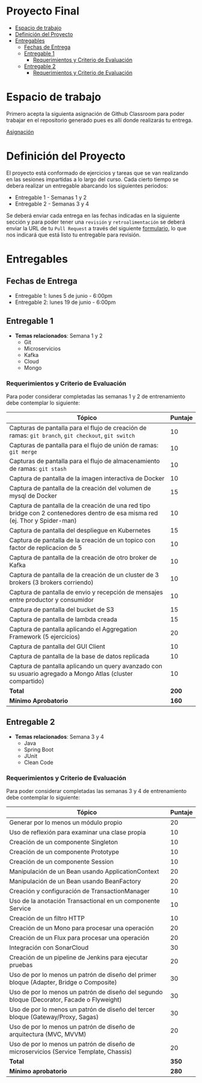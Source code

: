 
# Proyecto Final
- [Espacio de trabajo](#espacio-de-trabajo)
- [Definición del Proyecto](#definici%C3%B3n-del-proyecto)
- [Entregables](#entregables)
    - [Fechas de Entrega](#fechas-de-entrega)
    - [Entregable 1](#entregable-1)
        - [Requerimientos y Criterio de Evaluación](#requerimientos-y-criterio-de-evaluaci%C3%B3n)
    - [Entregable 2](#entregable-2)
        - [Requerimientos y Criterio de Evaluación](#requerimientos-y-criterio-de-evaluaci%C3%B3n)

# Espacio de trabajo

Primero acepta la siguienta asignación de Github Classroom para poder trabajar en el repositorio generado pues es allí donde realizarás tu entrega.

[Asignación](https://classroom.github.com/a/YukLf8IY)

# Definición del Proyecto
El proyecto está conformado de ejercicios y tareas que se van realizando en las sesiones impartidas a lo largo del curso. Cada cierto tiempo se debera realizar un entregable abarcando los siguientes periodos:
  - Entregable 1 - Semanas 1 y 2
  - Entregable 2 - Semanas 3 y 4

Se deberá enviar cada entrega en las fechas indicadas en la siguiente sección y para poder tener una `revisión` y `retroalimentación` se deberá enviar la URL de tu `Pull Request` a través del siguiente [formulario](https://forms.gle/pFMDiMEZSP4xNx3L8), lo que nos indicará que está listo tu entregable para revisión.

# Entregables
## Fechas de Entrega
 - Entregable 1: lunes 5 de junio - 6:00pm
 - Entregable 2: lunes 19 de junio - 6:00pm

## Entregable 1

- **Temas relacionados**: Semana 1 y 2
  - Git
  - Microservicios
  - Kafka
  - Cloud
  - Mongo

### Requerimientos y Criterio de Evaluación
Para poder considerar completadas las semanas 1 y 2 de entrenamiento debe contemplar lo siguiente:

| **Tópico**                                                                                                                          | **Puntaje** |
|-------------------------------------------------------------------------------------------------------------------------------------|-------------|
| Capturas de pantalla para el flujo de creación de ramas: `git branch`, `git checkout`, `git switch`                                 | 10          |
| Capturas de pantalla para el flujo de unión de ramas: `git merge`                                                                   | 10          |
| Capturas de pantalla para el flujo de almacenamiento de ramas: `git stash`                                                          | 10          |
| Captura de pantalla de la imagen interactiva de Docker                                                                              | 10          |
| Captura de pantalla de la creación del volumen de mysql de Docker                                                                   | 15          |
| Captura de pantalla de la creación de una red tipo bridge con 2 contenedores dentro de esa misma red (ej. Thor y Spider-man)        | 10          |
| Captura de pantalla del despliegue en Kubernetes                                                                                    | 15          |
| Captura de pantalla de la creación de un topico con factor de replicacion de 5                                                      | 10          |
| Captura de pantalla de la creación de otro broker de Kafka                                                                          | 10          |
| Captura de pantalla de la creación de un cluster de 3 brokers (3 brokers corriendo)                                                 | 10          |
| Captura de pantalla de envio y recepción de mensajes entre productor y consumidor                                                   | 10          |
| Captura de pantalla del bucket de S3                                                                                                | 15          |
| Captura de pantalla de lambda creada                                                                                                | 15          |
| Captura de pantalla aplicando el Aggregation Framework  (5 ejercicios)                                                              | 20          |
| Captura de pantalla del GUI Client                                                                                                  | 10          |
| Captura de pantalla de la base de datos replicada                                                                                   | 10          |
| Captura de pantalla aplicando un query avanzado con su usuario agregado a Mongo Atlas (cluster compartido)                          | 10          |
| **Total**                                                                                                                           | **200**     |
| **Mínimo Aprobatorio**                                                                                                              | **160**     |


## Entregable 2

- **Temas relacionados**: Semana 3 y 4
  - Java
  - Spring Boot
  - JUnit
  - Clean Code
### Requerimientos y Criterio de Evaluación 
Para poder considerar completadas las semanas 3 y 4 de entrenamiento debe contemplar lo siguiente:

| **Tópico**                                                                                  | **Puntaje** |
|---------------------------------------------------------------------------------------------|-------------|
| Generar por lo menos un módulo propio                                                       | 20          |
| Uso de reflexión para examinar una clase propia                                             | 10          |
| Creación de un componente Singleton                                                         | 10          |
| Creación de un componente Prototype                                                         | 10          |
| Creación de un componente Session                                                           | 10          |
| Manipulación de un Bean usando ApplicationContext                                           | 20          |
| Manipulación de un Bean usando BeanFactory                                                  | 20          |
| Creación y configuración de TransactionManager                                              | 10          |
| Uso de la anotación Transactional en un componente Service                                  | 10          |
| Creación de un filtro HTTP                                                                  | 10          |
| Creación de un Mono para procesar una operación                                             | 20          |
| Creación de un Flux para procesar una operación                                             | 20          |
| Integración con SonarCloud                                                                  | 30          |
| Creación de un pipeline de Jenkins para ejecutar pruebas                                    | 20          |
| Uso de por lo menos un patrón de diseño del primer bloque (Adapter, Bridge o Composite)     | 30          |
| Uso de por lo menos un patrón de diseño del segundo bloque (Decorator, Facade o Flyweight)  | 30          |
| Uso de por lo menos un patrón de diseño del tercer bloque (Gateway/Proxy, Sagas)            | 30          |
| Uso de por lo menos un patrón de diseño de arquitectura (MVC, MVVM)                         | 20          |
| Uso de por lo menos un patrón de diseño de microservicios (Service Template, Chassis)       | 20          |
| **Total**                                                                                   | **350**     |
| **Mínimo aprobatorio**                                                                      | **280**     |
